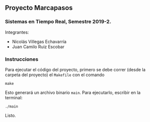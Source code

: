 ## Proyecto Marcapasos
### Sistemas en Tiempo Real, Semestre 2019-2.

Integrantes:
- Nicolás Villegas Echavarría
- Juan Camilo Ruiz Escobar


### Instrucciones

Para ejecutar el código del proyecto, primero se debe correr (desde la carpeta del proyecto) el `Makefile` con el comando
```
make
```
Esto generará un archivo binario `main`. Para ejecutarlo, escribir en la terminal:
```
./main
```
Listo.